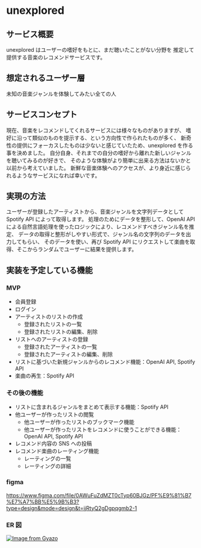 # unexplored

## サービス概要

unexplored はユーザーの嗜好をもとに、まだ聴いたことがない分野を
推定して提供する音楽のレコメンドサービスです。

## 想定されるユーザー層

未知の音楽ジャンルを体験してみたい全ての人

## サービスコンセプト

現在、音楽をレコメンドしてくれるサービスには様々なものがありますが、
嗜好に沿って類似のものを提示する、という方向性で作られたものが多く、
新奇性の提供にフォーカスしたものは少ないと感じていたため、unexplored を作る事を決めました。
自分自身、それまでの自分の嗜好から離れた新しいジャンルを聴いてみるのが好きで、
そのような体験がより簡単に出来る方法はないかと以前から考えていました。
新鮮な音楽体験へのアクセスが、より身近に感じられるようなサービスになれば幸いです。

## 実現の方法

ユーザーが登録したアーティストから、音楽ジャンルを文字列データとして Spotify API によって取得します。
処理のためにデータを整形して、OpenAI API による自然言語処理を使ったロジックにより、レコメンドすべきジャンル名を推定、
データの取得と整形がしやすい形式で、ジャンル名の文字列のデータを出力してもらい、
そのデータを使い、再び Spotify API にリクエストして楽曲を取得、そこからランダムでユーザーに結果を提供します。

## 実装を予定している機能

### MVP

- 会員登録
- ログイン
- アーティストのリストの作成
  - 登録されたリストの一覧
  - 登録されたリストの編集、削除
- リストへのアーティストの登録
  - 登録されたアーティストの一覧
  - 登録されたアーティストの編集、削除
- リストに基づいた新規ジャンルからのレコメンド機能：OpenAI API, Spotify API
- 楽曲の再生：Spotify API

### その後の機能

- リストに含まれるジャンルをまとめて表示する機能：Spotify API
- 他ユーザーが作ったリストの閲覧
  - 他ユーザーが作ったリストのブックマーク機能
  - 他ユーザーが作ったリストをレコメンドに使うことができる機能：OpenAI API, Spotify API
- レコメンド内容の SNS への投稿
- レコメンド楽曲のレーティング機能
  - レーティングの一覧
  - レーティングの詳細

### figma

https://www.figma.com/file/0AWuFuZdMZT0cTyp60BJGz/PF%E9%81%B7%E7%A7%BB%E5%9B%B3?type=design&mode=design&t=ijRtyQ2gDgpqgmb2-1

### ER 図

[![Image from Gyazo](https://i.gyazo.com/de645672a799f46dc4413bf8ab7da396.png)](https://gyazo.com/de645672a799f46dc4413bf8ab7da396)
